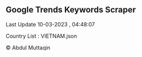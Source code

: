 

## Google Trends Keywords Scraper 
 
Last Update 10-03-2023 , 04:48:07

Country List :
VIETNAM.json



© Abdul Muttaqin 
